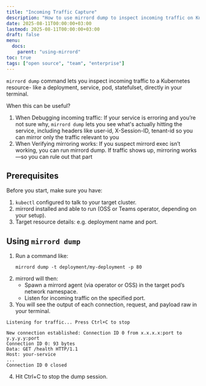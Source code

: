 ```yaml
---
title: "Incoming Traffic Capture"
description: "How to use mirrord dump to inspect incoming traffic on Kubernetes resource"
date: 2025-08-11T00:00:00+03:00
lastmod: 2025-08-11T00:00:00+03:00
draft: false
menu:
  docs:
    parent: "using-mirrord"
toc: true
tags: ["open source", "team", "enterprise"]
---
```


`mirrord dump` command lets you inspect incoming traffic to a Kubernetes resource- like a deployment, service, pod, statefulset, directly in your terminal.

When this can be useful?
1. When Debugging incoming traffic: If your service is erroring and you’re not sure why, `mirrord dump` lets you see what's actually hitting the service, including headers like user-id, X-Session-ID, tenant-id so you can mirror only the traffic relevant to you 
2. When Verifying mirroring works: If you suspect mirrord exec isn’t working, you can run mirrord dump. If traffic shows up, mirroring works—so you can rule out that part 


## Prerequisites

Before you start, make sure you have:
1. `kubectl` configured to talk to your target cluster.
2. mirrord installed and able to run (OSS or Teams operator, depending on your setup).
3. Target resource details: e.g. deployment name and port.

## Using `mirrord dump`

1. Run a command like:
   ```
   mirrord dump -t deployment/my-deployment -p 80
    ```
2. mirrord will then:
    - Spawn a mirrord agent (via operator or OSS) in the target pod’s network namespace.
    - Listen for incoming traffic on the specified port.
3. You will see the output of each connection, request, and payload raw in your terminal.
```
Listening for traffic... Press Ctrl+C to stop

New connection established: Connection ID 0 from x.x.x.x:port to y.y.y.y:port
Connection ID 0: 93 bytes
Data: GET /health HTTP/1.1
Host: your-service
...
Connection ID 0 closed
```
4. Hit Ctrl+C to stop the dump session.



